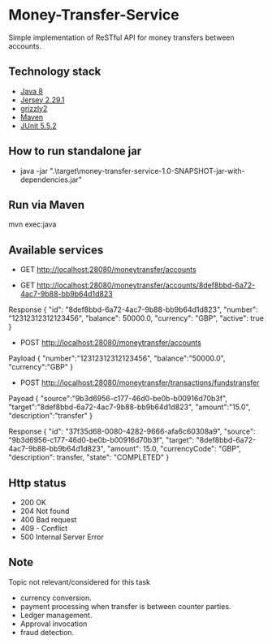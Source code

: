 # Money-Transfer-Service
 Simple implementation of ReSTful API for money transfers between accounts.


## Technology stack
- [Java 8](https://docs.oracle.com/javase/8/docs/)
- [Jersey 2.29.1](https://eclipse-ee4j.github.io/jersey.github.io/documentation/latest/index.html)
- [grizzly2](https://github.com/jersey/jersey/tree/master/containers/grizzly2-http)
- [Maven](https://maven.apache.org/)
- [JUnit 5.5.2](https://junit.org/junit5/docs/current/user-guide/)

## How to run standalone jar
- java -jar ".\target\money-transfer-service-1.0-SNAPSHOT-jar-with-dependencies.jar"

## Run via Maven
mvn exec:java

## Available services

- GET [http://localhost:28080/moneytransfer/accounts](http://localhost:28080/moneytransfer/accounts)

- GET [http://localhost:28080/moneytransfer/accounts/8def8bbd-6a72-4ac7-9b88-bb9b64d1d823](http://localhost:28080/moneytransfer/accounts/8def8bbd-6a72-4ac7-9b88-bb9b64d1d823)

Response 
{
    "id": "8def8bbd-6a72-4ac7-9b88-bb9b64d1d823",
    "number": "12312312312123456",
    "balance": 50000.0,
    "currency": "GBP",
    "active": true
}

- POST [http://localhost:28080/moneytransfer/accounts](http://localhost:28080/moneytransfer/accounts)


Payload
{
	"number":"12312312312123456",
	"balance":"50000.0",
	"currency":"GBP"
}

- POST [http://localhost:28080/moneytransfer/transactions/fundstransfer](http://localhost:28080/moneytransfer/transactions/fundstransfer)


Payoad
{
	"source":"9b3d6956-c177-46d0-be0b-b00916d70b3f",
	"target":"8def8bbd-6a72-4ac7-9b88-bb9b64d1d823",
	"amount":"15.0",
	"description":"transfer"
}


Response
{
    "id": "37f35d68-0080-4282-9666-afa6c60308a9",
    "source": "9b3d6956-c177-46d0-be0b-b00916d70b3f",
    "target": "8def8bbd-6a72-4ac7-9b88-bb9b64d1d823",
    "amount": 15.0,
    "currencyCode": "GBP",
    "description": transfer,
    "state": "COMPLETED"
}


## Http status
- 200 OK
- 204 Not found
- 400 Bad request
- 409 - Conflict
- 500 Internal Server Error

## Note
Topic not relevant/considered for this task 
 - currency conversion.
 - payment processing when transfer is between counter parties.
 - Ledger management. 
 - Approval invocation 
 - fraud detection.  
 
